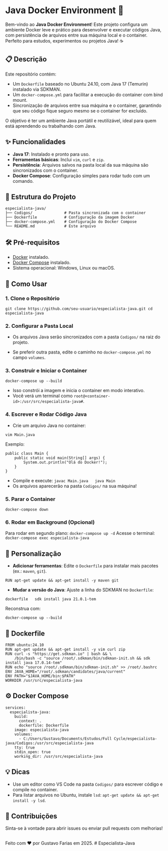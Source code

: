 # Java Docker Environment 🚀

Bem-vindo ao **Java Docker Environment**! Este projeto configura um ambiente Docker leve e prático para desenvolver e executar códigos Java, com persistência de arquivos entre sua máquina local e o container. Perfeito para estudos, experimentos ou projetos Java! ☕

## 📋 Descrição

Este repositório contém:

- Um `Dockerfile` baseado no Ubuntu 24.10, com Java 17 (Temurin) instalado via SDKMAN.
- Um `docker-compose.yml` para facilitar a execução do container com bind mount.
- Sincronização de arquivos entre sua máquina e o container, garantindo que seu código fique seguro mesmo se o container for excluído.

O objetivo é ter um ambiente Java portátil e reutilizável, ideal para quem está aprendendo ou trabalhando com Java.

## ✨ Funcionalidades

- **Java 17**: Instalado e pronto para uso.
- **Ferramentas básicas**: Inclui `vim`, `curl` e `zip`.
- **Persistência**: Arquivos salvos na pasta local da sua máquina são sincronizados com o container.
- **Docker Compose**: Configuração simples para rodar tudo com um comando.

## 📂 Estrutura do Projeto

```
especialista-java/
├── Codigos/              # Pasta sincronizada com o container
├── Dockerfile            # Configuração da imagem Docker
├── docker-compose.yml    # Configuração do Docker Compose
└── README.md             # Este arquivo
```

## 🛠️ Pré-requisitos

- [Docker](https://www.docker.com/get-started) instalado.
- [Docker Compose](https://docs.docker.com/compose/install/) instalado.
- Sistema operacional: Windows, Linux ou macOS.

## 🚀 Como Usar

### 1. Clone o Repositório

```
git clone https://github.com/seu-usuario/especialista-java.git cd especialista-java
```

### 2. Configurar a Pasta Local

- Os arquivos Java serão sincronizados com a pasta `Codigos/` na raiz do projeto.

- Se preferir outra pasta, edite o caminho no `docker-compose.yml` no campo `volumes`.

### 3. Construir e Iniciar o Container

```
docker-compose up --build
```

- Isso constrói a imagem e inicia o container em modo interativo.
- Você verá um terminal como `root@<container-id>:/usr/src/especialista-java#`.

### 4. Escrever e Rodar Código Java

- Crie um arquivo Java no container:

```
vim Main.java
```

Exemplo:

```
public class Main {
    public static void main(String[] args) {
        System.out.println("Olá do Docker!");
    }
}
```

- Compile e execute: `javac Main.java   java Main   `
- Os arquivos aparecerão na pasta `Codigos/` na sua máquina!

### 5. Parar o Container

`docker-compose down`

### 6. Rodar em Background (Opcional)

Para rodar em segundo plano: `docker-compose up -d`
Acesse o terminal: `docker-compose exec especialista-java`

## 🔧 Personalização

- **Adicionar ferramentas**: Edite o `Dockerfile` para instalar mais pacotes (ex.: `maven`, `git`).

```
RUN apt-get update && apt-get install -y maven git
```

- **Mudar a versão do Java**: Ajuste a linha do SDKMAN no `Dockerfile`:

```
dockerfile   sdk install java 21.0.1-tem
```

Reconstrua com:

```
docker-compose up --build
```

## 📜 Dockerfile

```
FROM ubuntu:24.10
RUN apt-get update && apt-get install -y vim curl zip
RUN curl -s "https://get.sdkman.io" | bash && \
    /bin/bash -c "source /root/.sdkman/bin/sdkman-init.sh && sdk install java 17.0.14-tem"
RUN echo "source /root/.sdkman/bin/sdkman-init.sh" >> /root/.bashrc
ENV JAVA_HOME="/root/.sdkman/candidates/java/current"
ENV PATH="$JAVA_HOME/bin:$PATH"
WORKDIR /usr/src/especialista-java
```

## ⚙️ Docker Compose

```
services:
  especialista-java:
    build:
      context: .
      dockerfile: Dockerfile
    image: especialista-java
    volumes:
      - C:/Users/Gustavo/Documents/Estudos/Full Cycle/especialista-java/Codigos:/usr/src/especialista-java
    tty: true
    stdin_open: true
    working_dir: /usr/src/especialista-java
```

## 💡 Dicas

- Use um editor como VS Code na pasta `Codigos/` para escrever código e compile no container.
- Para listar arquivos no Ubuntu, instale `lsd`: `apt-get update && apt-get install -y lsd`.

## 🤝 Contribuições

Sinta-se à vontade para abrir issues ou enviar pull requests com melhorias!

##

Feito com ❤️ por Gustavo Farias em 2025.
#   E s p e c i a l i s t a - J a v a  
 